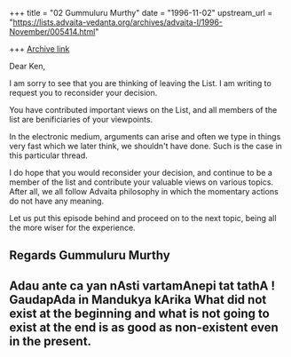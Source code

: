 +++
title = "02 Gummuluru Murthy"
date = "1996-11-02"
upstream_url = "https://lists.advaita-vedanta.org/archives/advaita-l/1996-November/005414.html"

+++
[Archive link](https://lists.advaita-vedanta.org/archives/advaita-l/1996-November/005414.html)

Dear Ken,

I am sorry to see that you are thinking of leaving the List. I am
writing to request you to reconsider your decision.

You have contributed important views on the List, and all members of
the list are benificiaries of your viewpoints.

In the electronic medium, arguments can arise and often we type in
things very fast which we later think, we shouldn't have done. Such
is the case in this particular thread.

I do hope that you would reconsider your decision, and continue to be
a member of the list and contribute your valuable views on various
topics. After all, we all follow Advaita philosophy in which the
momentary actions do not have any meaning.

Let us put this episode behind and proceed on to the next topic, being
all the more wiser for the experience.

Regards
Gummuluru Murthy
----------------------------------------------------------------------------
Adau ante ca yan nAsti vartamAnepi tat tathA !
                                GaudapAda in Mandukya kArika
What did not exist at the beginning and what is not going to exist at the
 end is as good as non-existent even in the present.
----------------------------------------------------------------------------

